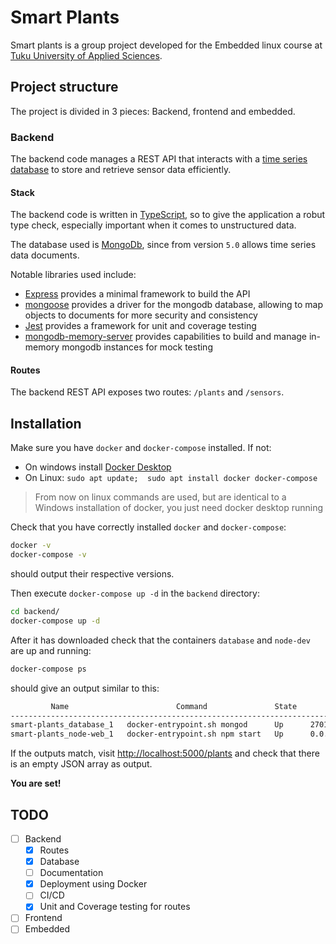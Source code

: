 # Smart Plants

Smart plants is a group project developed for the Embedded linux course at [Tuku University of Applied Sciences](tuas.fi).

## Project structure

The project is divided in 3 pieces: Backend, frontend and embedded.

### Backend

The backend code manages a REST API that interacts with a [time series database](https://en.wikipedia.org/wiki/Time_series_database) to store and retrieve sensor data efficiently.

#### Stack

The backend code is written in [TypeScript](https://www.typescriptlang.org/), so to give the application a robut type check, especially important when it comes to unstructured data.

The database used is [MongoDb](https://www.mongodb.com/), since from version `5.0` allows time series data documents.

Notable libraries used include:

- [Express](https://expressjs.com) provides a minimal framework to build the API
- [mongoose](https://mongoosejs.com/) provides a driver for the mongodb database, allowing to map objects to documents for more security and consistency
- [Jest](https://jestjs.io/) provides a framework for unit and coverage testing
- [mongodb-memory-server](https://github.com/nodkz/mongodb-memory-server) provides capabilities to build and manage in-memory mongodb instances for mock testing

#### Routes

The backend REST API exposes two routes: `/plants` and `/sensors`.

## Installation

Make sure you have `docker` and `docker-compose` installed. If not:

- On windows install [Docker Desktop](https://docs.docker.com/desktop/windows/install/)
- On Linux: `sudo apt update;  sudo apt install docker docker-compose`

> From now on linux commands are used, but are identical to a Windows installation of docker, you just need docker desktop running

Check that you have correctly installed `docker` and `docker-compose`:

```sh
docker -v
docker-compose -v
```

should output their respective versions.

Then execute `docker-compose up -d` in the `backend` directory:

```sh
cd backend/
docker-compose up -d
```

After it has downloaded check that the containers `database` and `node-dev` are up and running:

```sh
docker-compose ps
```

should give an output similar to this:

```sh
         Name                        Command               State           Ports
-----------------------------------------------------------------------------------------
smart-plants_database_1   docker-entrypoint.sh mongod      Up      27017/tcp
smart-plants_node-web_1   docker-entrypoint.sh npm start   Up      0.0.0.0:5000->5000/tcp
```

If the outputs match, visit [http://localhost:5000/plants](http://localhost:5000/plants) and check that there is an empty JSON array as output.

**You are set!**

## TODO

- [ ] Backend
  - [X] Routes
  - [X] Database
  - [ ] Documentation
  - [X] Deployment using Docker
  - [ ] CI/CD
  - [X] Unit and Coverage testing for routes
- [ ] Frontend
- [ ] Embedded
